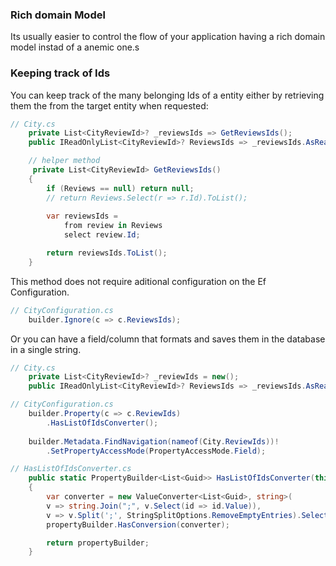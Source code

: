 ### Rich domain Model

Its usually easier to control the flow of your application having a rich domain model instad of a anemic one.s

### Keeping track of Ids

You can keep track of the many belonging Ids of a entity either by retrieving them the from the target entity when
requested:

```csharp
// City.cs
    private List<CityReviewId>? _reviewsIds => GetReviewsIds();
    public IReadOnlyList<CityReviewId>? ReviewsIds => _reviewsIds.AsReadOnly();

    // helper method
     private List<CityReviewId> GetReviewsIds()
    {
        if (Reviews == null) return null;
        // return Reviews.Select(r => r.Id).ToList();
        
        var reviewsIds =
            from review in Reviews
            select review.Id;

        return reviewsIds.ToList();
    }
```

This method does not require aditional configuration on the Ef Configuration.

````csharp
// CityConfiguration.cs
    builder.Ignore(c => c.ReviewsIds);
````

Or you can have a field/column that formats and saves them in the database in a single string.

```csharp
// City.cs
    private List<CityReviewId>? _reviewIds = new();
    public IReadOnlyList<CityReviewId>? ReviewsIds => _reviewsIds.AsReadOnly();
```

````csharp
// CityConfiguration.cs
    builder.Property(c => c.ReviewIds)
        .HasListOfIdsConverter();
        
    builder.Metadata.FindNavigation(nameof(City.ReviewIds))!
        .SetPropertyAccessMode(PropertyAccessMode.Field);
````

````csharp
// HasListOfIdsConverter.cs
    public static PropertyBuilder<List<Guid>> HasListOfIdsConverter(this PropertyBuilder<List<Guid>> propertyBuilder)
    {
        var converter = new ValueConverter<List<Guid>, string>(
        v => string.Join(";", v.Select(id => id.Value)),
        v => v.Split(';', StringSplitOptions.RemoveEmptyEntries).Select(value => CityReviewId.Create(Guid.Parse(value))).ToList());
        propertyBuilder.HasConversion(converter);

        return propertyBuilder;
    }
````

